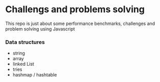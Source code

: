 # Challengs and problems solving

This repo is just about some performance benchmarks, challenges and problem solving  using Javascript


### Data structures

- string
- array
- linked List
- tries
- hashmap / hashtable
